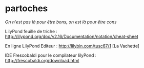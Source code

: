 # partoches
_On n'est pas là pour être bons, on est là pour être cons_

LilyPond feuille de triche :
http://lilypond.org/doc/v2.16/Documentation/notation/cheat-sheet

En ligne LilyPond Editeur :
http://lilybin.com/tusc67/1 [La Vachette]

IDE Frescobaldi pour le compilateur lilyPond :
http://frescobaldi.org/download.html
